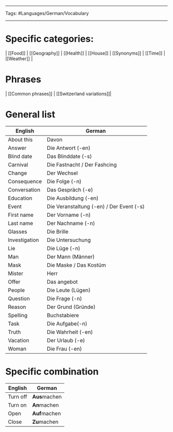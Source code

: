 ___
Tags: #Languages/German/Vocabulary 
___
# Specific categories:
| [[Food]] | [[Geography]] | [[Health]] | [[House]] | [[Synonyms]] | [[Time]] | [[Weather]] | 

# Phrases
| [[Common phrases]] | [[Switzerland variations]]|

# General list
English | German
------------ | ------------
About this | Davon
Answer | Die Antwort (-en)
Blind date | Das Blinddate (-s)
Carnival | Die Fastnacht / Der Fashcing
Change | Der Wechsel
Consequence | Die Folge (-n)
Conversation | Das Gespräch (-e)
Education | Die Ausbildung (-en)
Event | Die Veranstaltung (-en) / Der Event (-s)
First name | Der Vorname (-n)
Last name | Der Nachname (-n)
Glasses | Die Brille
Investigation | Die Untersuchung
Lie | Die Lüge (-n)
Man | Der Mann (Männer)
Mask | Die Maske / Das Kostüm
Mister | Herr
Offer | Das angebot
People | Die Leute (Lügen)
Question | Die Frage (-n)
Reason | Der Grund (Gründe)
Spelling | Buchstabiere
Task | Die Aufgabe(-n)
Truth | Die Wahrheit (-en)
Vacation | Der Urlaub (-e)
Woman | Die Frau (-en)

# Specific combination
English | German
------------ | ------------
Turn off | **Aus**machen
Turn on | **An**machen
Open | **Auf**machen
Close | **Zu**machen
